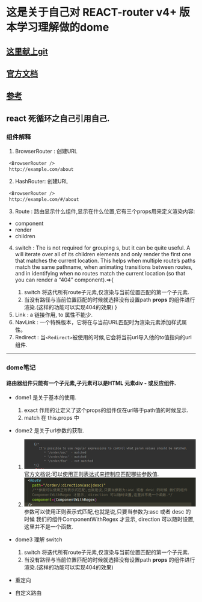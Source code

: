  # 这是关于自己对 REACT-router v4+ 版本学习理解做的dome
 ## [这里献上git](https://github.com/zengibm/reactRouter)
 ## [官方文档](https://reacttraining.com/react-router/web/example/auth-workflow)
 ## [参考](https://www.sitepoint.com/react-router-v4-complete-guide/)
 ## react 死循环之自己引用自己.
### 组件解释
1.  BrowserRouter : 创建URL
```
 <BrowserRouter />
 http://example.com/about
```
2.  HashRouter: 创建URL
```
 <BrowserRouter />
 http://example.com/#/about
```
3.  Route : 路由显示什么组件,显示在什么位置,它有三个props用来定义渲染内容:
 - component
 - render
 - children
4.  switch : The <Switch> is not required for grouping <Route>s, but it can be quite useful. A <Switch> will iterate over all of its children <Route> elements and only render the first one that matches the current location. This helps when multiple route’s paths match the same pathname, when animating transitions between routes, and in identifying when no routes match the current location (so that you can render a “404” component).=>{
	1. switch 将迭代所有route子元素,仅渲染与当前位置匹配的第一个子元素.
	1. 当没有路径与当前位置匹配的时候就选择没有设置path  **props**  的组件进行渲染.(这样的功能可以实现404的效果)
	}
5.  Link : a 链接作用, to 属性不能少.
6.  NavLink : 一个特殊版本<Link>，它将在与当前URL匹配时为渲染元素添加样式属性。
7.  Redirect : 当`<Redirect>`被使用的时候,它会将当前url导入他的to值指向的url组件.

***
### dome笔记
#### 路由器组件只能有一个子元素,子元素可以是HTML 元素div - 或反应组件.
- dome1 是关于基本的使用.
    1. exact 作用的让定义了这个props的组件仅在url等于path值的时候显示.
    1. match 在 this.props 中
- dome2 是关于url参数的获取.
    1. ![图片1](./domeImg/1.png) 官方文档说:可以使用正则表达式来控制应匹配哪些参数值.
    2. ![图片2](./domeImg/2.png)        参数可以使用正则表示式匹配,也就是说,只要当参数为:asc 或者 desc 的时候 我们的组件ComponentWithRegex 才显示, direction 可以随时设置,这里并不是一个函数.
- dome3 理解 switch
	1. switch 将迭代所有route子元素,仅渲染与当前位置匹配的第一个子元素.
	2. 当没有路径与当前位置匹配的时候就选择没有设置path  **props**  的组件进行渲染.(这样的功能可以实现404的效果)
- 重定向

- 自定义路由



